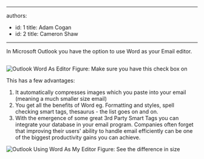 

---
authors:
  - id: 1
    title: Adam Cogan
  - id: 2
    title: Cameron Shaw
---




<span class='intro'> In Microsoft Outlook you have the option to use Word as your Email editor. 
 </span>


  <h2>
    <a name="UseWORDAsEditor">
    </a>
  </h2>
<img class="ms-rteCustom-ImageArea" alt="Outlook Word As Editor" src="/Standards/Communication/RulesToBetterEmail/PublishingImages/OutlookWordAsEditor.gif" /> <span class="ms-rteCustom-FigureNormal">Figure&#58; Make sure you have this check box on</span>
<p>This has a few advantages&#58;</p>
<ol>
    <li>It automatically compresses images which you paste into your email (meaning a much smaller size email) </li>
    <li>You get all the benefits of Word eg. Formatting and styles, spell checking smart tags, thesaurus - the list goes on and on. </li>
    <li>With the emergence of some great 3rd Party Smart Tags you can integrate your database in your email program. Companies often forget that improving their users' ability to handle email efficiently can be one of the biggest productivity gains you can achieve. </li>
</ol>
<img class="ms-rteCustom-ImageArea" alt="Outlook Using Word As My Editor" src="/Standards/Communication/RulesToBetterEmail/PublishingImages/OutlookUsingWordAsMyEditor.gif" /> <span class="ms-rteCustom-FigureNormal">Figure&#58; See the difference in size</span>



